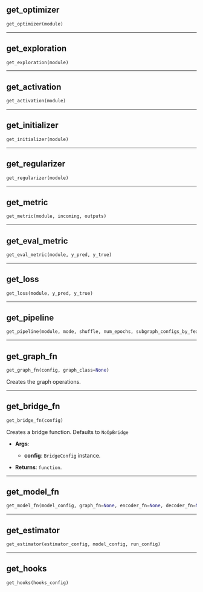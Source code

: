 ## get_optimizer


```python
get_optimizer(module)
```


----

## get_exploration


```python
get_exploration(module)
```


----

## get_activation


```python
get_activation(module)
```


----

## get_initializer


```python
get_initializer(module)
```


----

## get_regularizer


```python
get_regularizer(module)
```


----

## get_metric


```python
get_metric(module, incoming, outputs)
```


----

## get_eval_metric


```python
get_eval_metric(module, y_pred, y_true)
```


----

## get_loss


```python
get_loss(module, y_pred, y_true)
```


----

## get_pipeline


```python
get_pipeline(module, mode, shuffle, num_epochs, subgraph_configs_by_features=None)
```


----

## get_graph_fn


```python
get_graph_fn(config, graph_class=None)
```


Creates the graph operations.

----

## get_bridge_fn


```python
get_bridge_fn(config)
```


Creates a bridge function. Defaults to `NoOpBridge`

- __Args__:
	- __config__: `BridgeConfig` instance.

- __Returns__:
	`function`.


----

## get_model_fn


```python
get_model_fn(model_config, graph_fn=None, encoder_fn=None, decoder_fn=None, bridge_fn=None)
```


----

## get_estimator


```python
get_estimator(estimator_config, model_config, run_config)
```


----

## get_hooks


```python
get_hooks(hooks_config)
```
